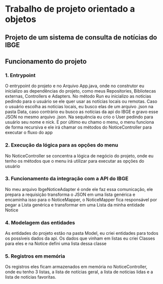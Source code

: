 # Trabalho de projeto orientado a objetos

## Projeto de um sistema de consulta de notícias do IBGE

## Funcionamento do projeto

### 1. Entrypoint
O entrypoint do projeto e no Arquivo App.java, onde no construtor eu inicializo as 
dependências do projeto, como meus Repositories, Bibliotecas externas, 
Controllers e Adapters. No método Run eu inicializo as notícias pedindo para o usuário
se ele quer usar as notícias locais ou remotas. Caso o usuário escolha as notícias locais,
eu busco elas de um arquivo .json na pasta Data, caso contrário eu busco as notícias da
api do IBGE e gravo esse JSON no mesmo arquivo .json. Na sequência eu crio o User
pedindo para usuário seu nome e nick. E por último eu chamo o menu, o menu funciona de forma
recursiva e ele irá chamar os métodos do NoticeController para executar o fluxo do app

### 2. Execução da lógica para as opções do menu
No NoticeController se concentra a lógica de negócio do projeto, onde eu tenho os métodos
que o menu irá utilizar para executar as opções do usuário

### 3. Funcionamento da integração com a API do IBGE
No meu arquivo IbgeNoticeAdapter é onde ele faz essa comunicação, ele prepara a requisição
transforma o JSON em uma lista genérica e encaminha isso para o NoticeMapper, o NoticeMapper
fica responsável por pegar a Lista genérica e transformar em uma Lista da minha entidade Notice

### 4. Modelagem das entidades
As entidades do projeto estão na pasta Model, eu criei entidades para todos os possíveis dados da api.
Os dados que vinham em listas eu criei Classes para eles e na Notice defini uma lista dessa classe

### 5. Registros em memória
Os registros eles ficam armazenados em memória no NoticeController, onde eu tenho 
3 listas, a lista de notícias geral, a lista de notícias lidas e a lista de notícias favoritas.

